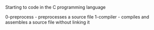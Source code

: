 Starting to code in the C programming language

0-preprocess - preprocesses a source file
1-compiler - compiles and assembles a source file without linking it
